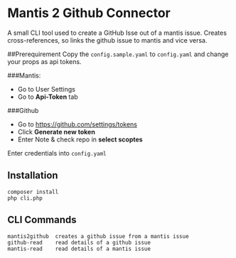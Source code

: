 

# Mantis 2 Github Connector

A small CLI tool used to create a GitHub Isse out of a mantis issue.
Creates cross-references, so links the github issue to mantis and vice versa.

##Prerequirement
Copy the `config.sample.yaml` to `config.yaml` and change your props as api tokens.

###Mantis:
- Go to User Settings
- Go to **Api-Token** tab

###Github
- Go to https://github.com/settings/tokens
- Click **Generate new token**
- Enter Note & check repo in **select scoptes**

Enter credentials into `config.yaml`

## Installation

    composer install
    php cli.php


## CLI Commands

    mantis2github  creates a github issue from a mantis issue
    github-read    read details of a github issue
    mantis-read    read details of a mantis issue
